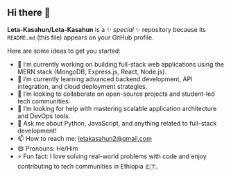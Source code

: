 ## Hi there 👋


**Leta-Kasahun/Leta-Kasahun** is a ✨ _special_ ✨ repository because its `README.md` (this file) appears on your GitHub profile.

Here are some ideas to get you started:

- 🔭 I’m currently working on building full-stack web applications using the MERN stack (MongoDB, Express.js, React, Node.js).
- 🌱 I’m currently learning advanced backend development, API integration, and cloud deployment strategies.
- 👯 I’m looking to collaborate on open-source projects and student-led tech communities.
- 🤔 I’m looking for help with mastering scalable application architecture and DevOps tools.
- 💬 Ask me about Python, JavaScript, and anything related to full-stack development!
- 📫 How to reach me: letakasahun2@gmail.com
- 😄 Pronouns: He/Him
- ⚡ Fun fact: I love solving real-world problems with code and enjoy contributing to tech communities in Ethiopia 🇪🇹.
